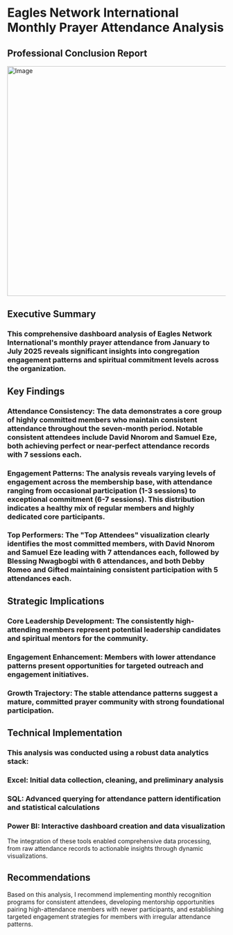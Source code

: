 # Eagles Network International Monthly Prayer Attendance Analysis
## Professional Conclusion Report
<img width="934" height="529" alt="Image" src="https://github.com/user-attachments/assets/e47b1417-10fa-4728-a56d-183e50d8cb10" />

## Executive Summary
### This comprehensive dashboard analysis of Eagles Network International's monthly prayer attendance from January to July 2025 reveals significant insights into congregation engagement patterns and spiritual commitment levels across the organization.
## Key Findings
### Attendance Consistency: The data demonstrates a core group of highly committed members who maintain consistent attendance throughout the seven-month period. Notable consistent attendees include David Nnorom and Samuel Eze, both achieving perfect or near-perfect attendance records with 7 sessions each.
### Engagement Patterns: The analysis reveals varying levels of engagement across the membership base, with attendance ranging from occasional participation (1-3 sessions) to exceptional commitment (6-7 sessions). This distribution indicates a healthy mix of regular members and highly dedicated core participants.
### Top Performers: The "Top Attendees" visualization clearly identifies the most committed members, with David Nnorom and Samuel Eze leading with 7 attendances each, followed by Blessing Nwagbogbi with 6 attendances, and both Debby Romeo and Gifted maintaining consistent participation with 5 attendances each.
## Strategic Implications

### Core Leadership Development: The consistently high-attending members represent potential leadership candidates and spiritual mentors for the community.
### Engagement Enhancement: Members with lower attendance patterns present opportunities for targeted outreach and engagement initiatives.
### Growth Trajectory: The stable attendance patterns suggest a mature, committed prayer community with strong foundational participation.
## Technical Implementation
### This analysis was conducted using a robust data analytics stack:
### Excel: Initial data collection, cleaning, and preliminary analysis
### SQL: Advanced querying for attendance pattern identification and statistical calculations
### Power BI: Interactive dashboard creation and data visualization
The integration of these tools enabled comprehensive data processing, from raw attendance records to actionable insights through dynamic visualizations.
## Recommendations
Based on this analysis, I recommend implementing monthly recognition programs for consistent attendees, developing mentorship opportunities pairing high-attendance members with newer participants, and establishing targeted engagement strategies for members with irregular attendance patterns.
